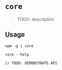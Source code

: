 # `core`

> TODO: description

## Usage

```
npm -g i core

core --help

// TODO: DEMONSTRATE API
```
